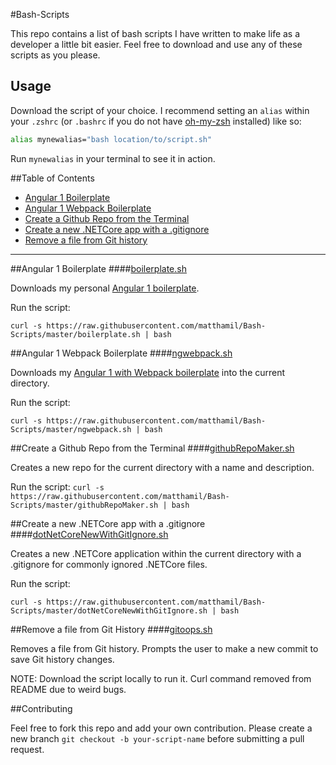 #Bash-Scripts

This repo contains a list of bash scripts I have written to make life as a developer a little bit easier. Feel free to download and use any of these scripts as you please.

## Usage

Download the script of your choice. I recommend setting an `alias` within your `.zshrc` (or `.bashrc` if you do not have [oh-my-zsh](http://ohmyz.sh/) installed) like so:

```bash
alias mynewalias="bash location/to/script.sh"
```

Run `mynewalias` in your terminal to see it in action.

##Table of Contents

* [Angular 1 Boilerplate](https://github.com/matthamil/Bash-Scripts#angular-1-boilerplate)
* [Angular 1 Webpack Boilerplate](https://github.com/matthamil/Bash-Scripts#angular-1-webpack-boilerplate)
* [Create a Github Repo from the Terminal](https://github.com/matthamil/Bash-Scripts#create-a-github-repo-from-the-terminal)
* [Create a new .NETCore app with a .gitignore](https://github.com/matthamil/Bash-Scripts#create-a-new-netcore-app-with-a-gitignore)
* [Remove a file from Git history](https://github.com/matthamil/Bash-Scripts#remove-a-file-from-git-history)

---

##Angular 1 Boilerplate
####[boilerplate.sh](https://github.com/matthamil/Bash-Scripts/blob/master/boilerplate.sh)

Downloads my personal [Angular 1 boilerplate](https://github.com/matthamil/Angular-Boilerplate).

Run the script:

`curl -s https://raw.githubusercontent.com/matthamil/Bash-Scripts/master/boilerplate.sh | bash`

##Angular 1 Webpack Boilerplate
####[ngwebpack.sh](https://github.com/matthamil/Bash-Scripts/blob/master/ngwebpack.sh)

Downloads my [Angular 1 with Webpack boilerplate](https://github.com/matthamil/Angular1Webpack) into the current directory.

Run the script:

`curl -s https://raw.githubusercontent.com/matthamil/Bash-Scripts/master/ngwebpack.sh | bash`

##Create a Github Repo from the Terminal
####[githubRepoMaker.sh](https://github.com/matthamil/Bash-Scripts/blob/master/githubRepoMaker.sh)

Creates a new repo for the current directory with a name and description.

Run the script:
`curl -s https://raw.githubusercontent.com/matthamil/Bash-Scripts/master/githubRepoMaker.sh | bash`

##Create a new .NETCore app with a .gitignore
####[dotNetCoreNewWithGitIgnore.sh](https://github.com/matthamil/Bash-Scripts/blob/master/dotNetCoreNewWithGitIgnore.sh)

Creates a new .NETCore application within the current directory with a .gitignore for commonly ignored .NETCore files.

Run the script:

`curl -s https://raw.githubusercontent.com/matthamil/Bash-Scripts/master/dotNetCoreNewWithGitIgnore.sh | bash`

##Remove a file from Git History
####[gitoops.sh](https://github.com/matthamil/Bash-Scripts/blob/master/gitoops.sh)

Removes a file from Git history. Prompts the user to make a new commit to save Git history changes.

NOTE: Download the script locally to run it. Curl command removed from README due to weird bugs.

##Contributing

Feel free to fork this repo and add your own contribution. Please create a new branch `git checkout -b your-script-name` before submitting a pull request.
